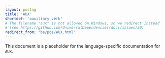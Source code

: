 ```yaml
---
layout: postag
title: 'AUX'
shortdef: 'auxiliary verb'
# The filename "aux" is not allowed on Windows, so we redirect instead
# (see https://github.com/UniversalDependencies/docs/issues/20)
redirect_from: "be/pos/AUX.html"
---
```


This document is a placeholder for the language-specific documentation
for `AUX`.
